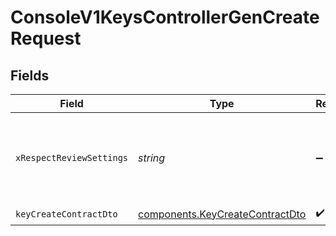 # ConsoleV1KeysControllerGenCreateRequest


## Fields

| Field                                                                              | Type                                                                               | Required                                                                           | Description                                                                        |
| ---------------------------------------------------------------------------------- | ---------------------------------------------------------------------------------- | ---------------------------------------------------------------------------------- | ---------------------------------------------------------------------------------- |
| `xRespectReviewSettings`                                                           | *string*                                                                           | :heavy_minus_sign:                                                                 | Optional header to respect review settings for mutation endpoints.                 |
| `keyCreateContractDto`                                                             | [components.KeyCreateContractDto](../../models/components/keycreatecontractdto.md) | :heavy_check_mark:                                                                 | N/A                                                                                |
